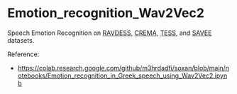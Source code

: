 # Emotion_recognition_Wav2Vec2

Speech Emotion Recognition on [RAVDESS](https://www.kaggle.com/datasets/uwrfkaggler/ravdess-emotional-speech-audio), [CREMA](https://www.kaggle.com/datasets/ejlok1/cremad), [TESS](https://www.kaggle.com/datasets/ejlok1/toronto-emotional-speech-set-tess), and [SAVEE](https://www.kaggle.com/datasets/ejlok1/surrey-audiovisual-expressed-emotion-savee) datasets.

Reference:
- https://colab.research.google.com/github/m3hrdadfi/soxan/blob/main/notebooks/Emotion_recognition_in_Greek_speech_using_Wav2Vec2.ipynb
